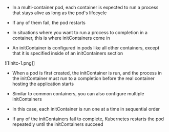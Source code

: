 - In a multi-container pod, each container is expected to run a process that stays alive as long as the pod's lifecycle

- If any of them fail, the pod restarts

- In situations where you want to run a process to completion in a container, this is where initContainers come in

- An initContainer is configured in pods like all other containers, except that it is specified inside of an initContainers section

![[initc-1.png]]

- When a pod is first created, the initContainer is run, and the process in the initContainer must run to a completion before the real container hosting the application starts

- Similar to common containers, you can also configure multiple initContainers

- In this case, each initContainer is run one at a time in sequential order

- If any of the initContainers fail to complete, Kubernetes restarts the pod repeatedly until the initContainers succeed